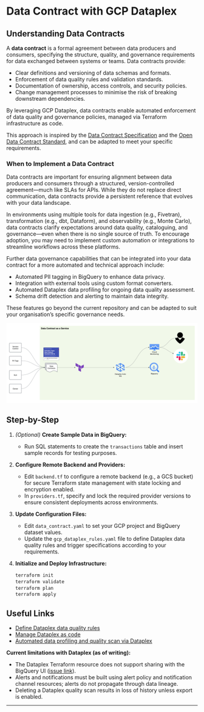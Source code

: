 # Data Contract with GCP Dataplex



## Understanding Data Contracts

A **data contract** is a formal agreement between data producers and consumers, specifying the structure, quality, and governance requirements for data exchanged between systems or teams. Data contracts provide:

- Clear definitions and versioning of data schemas and formats.
- Enforcement of data quality rules and validation standards.
- Documentation of ownership, access controls, and security policies.
- Change management processes to minimise the risk of breaking downstream dependencies.

By leveraging GCP Dataplex, data contracts enable automated enforcement of data quality and governance policies, managed via Terraform infrastructure as code.

This approach is inspired by the [Data Contract Specification](https://datacontract.com/#field-object) and the [Open Data Contract Standard](https://bitol-io.github.io/open-data-contract-standard/v3.0.2/#definitions_4), and can be adapted to meet your specific requirements.
### When to Implement a Data Contract

Data contracts are important for ensuring alignment between data producers and consumers through a structured, version-controlled agreement—much like SLAs for APIs. While they do not replace direct communication, data contracts provide a persistent reference that evolves with your data landscape.

In environments using multiple tools for data ingestion (e.g., Fivetran), transformation (e.g., dbt, Dataform), and observability (e.g., Monte Carlo), data contracts clarify expectations around data quality, cataloguing, and governance—even when there is no single source of truth. To encourage adoption, you may need to implement custom automation or integrations to streamline workflows across these platforms.

Further data governance capabilities that can be integrated into your data contract for a more automated and technical approach include:

- Automated PII tagging in BigQuery to enhance data privacy.
- Integration with external tools using custom format converters.
- Automated Dataplex data profiling for ongoing data quality assessment.
- Schema drift detection and alerting to maintain data integrity.

These features go beyond the current repository and can be adapted to suit your organisation’s specific governance needs.


![Data Contract](docs/image1.png)


## Step-by-Step

1. *(Optional)* **Create Sample Data in BigQuery:**
    - Run SQL statements to create the `transactions` table and insert sample records for testing purposes.

2. **Configure Remote Backend and Providers:**
    - Edit `backend.tf` to configure a remote backend (e.g., a GCS bucket) for secure Terraform state management with state locking and encryption enabled.
    - In `providers.tf`, specify and lock the required provider versions to ensure consistent deployments across environments.

3. **Update Configuration Files:**
    - Edit `data_contract.yaml` to set your GCP project and BigQuery dataset values.
    - Update the `gcp_dataplex_rules.yaml` file to define Dataplex data quality rules and trigger specifications according to your requirements.

4. **Initialize and Deploy Infrastructure:**
    ```sh
    terraform init
    terraform validate
    terraform plan
    terraform apply
    ```

## Useful Links

- [Define Dataplex data quality rules](https://cloud.google.com/dataplex/docs/use-auto-data-quality#sample-rules)
- [Manage Dataplex as code](https://cloud.google.com/dataplex/docs/manage-data-quality-rules-as-code)
- [Automated data profiling and quality scan via Dataplex](https://www.youtube.com/watch?v=QqxLUu1GIJA)

**Current limitations with Dataplex (as of writing):**

- The Dataplex Terraform resource does not support sharing with the BigQuery UI ([issue link](https://issuetracker.google.com/issues/304996498?pli=1)).
- Alerts and notifications must be built using alert policy and notification channel resources; alerts do not propagate through data lineage.
- Deleting a Dataplex quality scan results in loss of history unless export is enabled.

---

